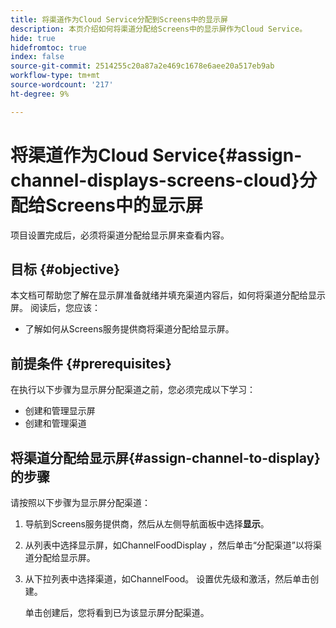```yaml
---
title: 将渠道作为Cloud Service分配到Screens中的显示屏
description: 本页介绍如何将渠道分配给Screens中的显示屏作为Cloud Service。
hide: true
hidefromtoc: true
index: false
source-git-commit: 2514255c20a87a2e469c1678e6aee20a517eb9ab
workflow-type: tm+mt
source-wordcount: '217'
ht-degree: 9%

---
```



# 将渠道作为Cloud Service{#assign-channel-displays-screens-cloud}分配给Screens中的显示屏

项目设置完成后，必须将渠道分配给显示屏来查看内容。

## 目标 {#objective}

本文档可帮助您了解在显示屏准备就绪并填充渠道内容后，如何将渠道分配给显示屏。 阅读后，您应该：

* 了解如何从Screens服务提供商将渠道分配给显示屏。

## 前提条件 {#prerequisites}

在执行以下步骤为显示屏分配渠道之前，您必须完成以下学习：

* 创建和管理显示屏
* 创建和管理渠道

## 将渠道分配给显示屏{#assign-channel-to-display}的步骤

请按照以下步骤为显示屏分配渠道：

1. 导航到Screens服务提供商，然后从左侧导航面板中选择&#x200B;**显示**。

1. 从列表中选择显示屏，如ChannelFoodDisplay ，然后单击“分配渠道”以将渠道分配给显示屏。

1. 从下拉列表中选择渠道，如ChannelFood。 设置优先级和激活，然后单击创建。


   单击创建后，您将看到已为该显示屏分配渠道。

